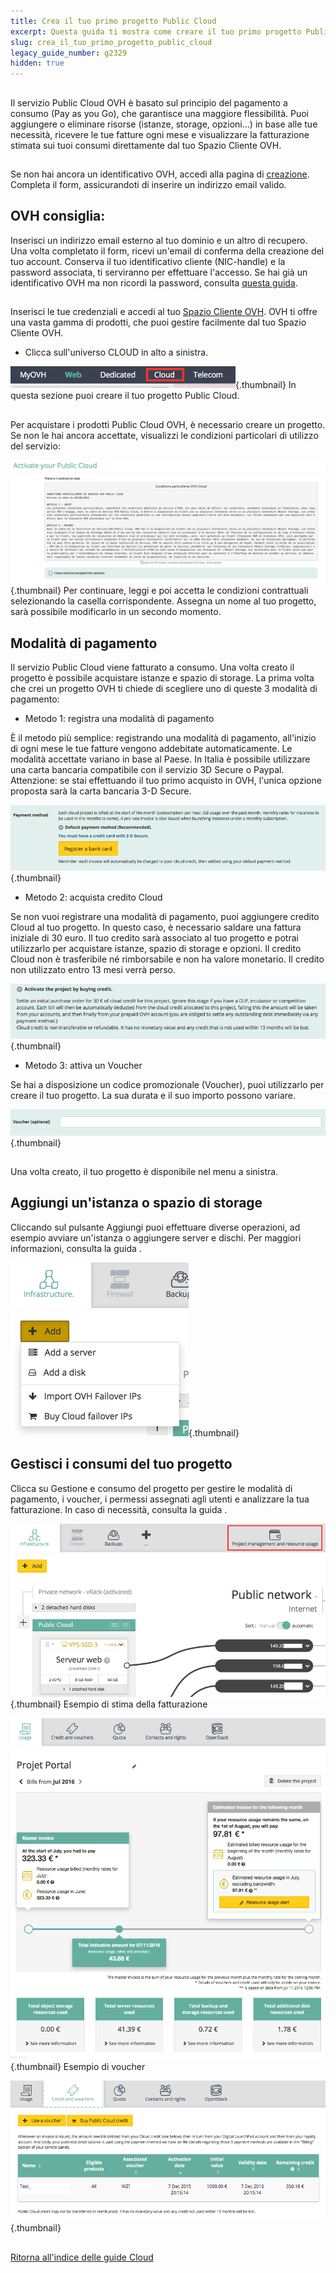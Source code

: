 ```yaml
---
title: Crea il tuo primo progetto Public Cloud
excerpt: Questa guida ti mostra come creare il tuo primo progetto Public Cloud.
slug: crea_il_tuo_primo_progetto_public_cloud
legacy_guide_number: g2329
hidden: true
---
```



## 
Il servizio Public Cloud OVH è basato sul principio del pagamento a consumo (Pay as you Go), che garantisce una maggiore flessibilità.
Puoi aggiungere o eliminare risorse (istanze, storage, opzioni...) in base alle tue necessità, ricevere le tue fatture ogni mese e visualizzare la fatturazione stimata sui tuoi consumi direttamente dal tuo Spazio Cliente OVH.
  


## 
Se non hai ancora un identificativo OVH, accedi alla pagina di [creazione](https://www.ovh.it/supporto/new_nic.xml).
Completa il form, assicurandoti di inserire un indirizzo email valido.

## OVH consiglia:
Inserisci un indirizzo email esterno al tuo dominio e un altro di recupero.
Una volta completato il form, ricevi un'email di conferma della creazione del tuo account. Conserva il tuo identificativo cliente (NIC-handle) e la password associata, ti serviranno per effettuare l'accesso.
Se hai già un identificativo OVH ma non ricordi la password, consulta [questa guida]({legacy}2123).
  


## 
Inserisci le tue credenziali e accedi al tuo [Spazio Cliente OVH](https://www.ovh.com/manager).
OVH ti offre una vasta gamma di prodotti, che puoi gestire facilmente dal tuo Spazio Cliente OVH.


- Clicca sull'universo CLOUD in alto a sinistra.



![](images/img_4657.jpg){.thumbnail}
In questa sezione puoi creare il tuo progetto Public Cloud.
  


## 
Per acquistare i prodotti Public Cloud OVH, è necessario creare un progetto.
Se non le hai ancora accettate, visualizzi le condizioni particolari di utilizzo del servizio:

![](images/img_4658.jpg){.thumbnail}
Per continuare, leggi e poi accetta le condizioni contrattuali selezionando la casella corrispondente.
Assegna un nome al tuo progetto, sarà possibile modificarlo in un secondo momento.


## Modalità di pagamento
Il servizio Public Cloud viene fatturato a consumo. Una volta creato il progetto è possibile acquistare istanze e spazio di storage.
La prima volta che crei un progetto OVH ti chiede di scegliere uno di queste 3 modalità di pagamento:


- Metodo 1: registra una modalità di pagamento


È il metodo più semplice: registrando una modalità di pagamento, all'inizio di ogni mese le tue fatture vengono addebitate automaticamente.
Le modalità accettate variano in base al Paese. In Italia è possibile utilizzare una carta bancaria compatibile con il servizio 3D Secure o Paypal.
Attenzione: se stai effettuando il tuo primo acquisto in OVH, l'unica opzione proposta sarà la carta bancaria 3-D Secure.

![](images/img_4659.jpg){.thumbnail}

- Metodo 2: acquista credito Cloud


Se non vuoi registrare una modalità di pagamento, puoi aggiungere credito Cloud al tuo progetto. In questo caso, è necessario saldare una fattura iniziale di 30 euro.
Il tuo credito sarà associato al tuo progetto e potrai utilizzarlo per acquistare istanze, spazio di storage e opzioni.
Il credito Cloud non è trasferibile né rimborsabile e non ha valore monetario. Il credito non utilizzato entro 13 mesi verrà perso.

![](images/img_4660.jpg){.thumbnail}

- Metodo 3: attiva un Voucher


Se hai a disposizione un codice promozionale (Voucher), puoi utilizzarlo per creare il tuo progetto. La sua durata e il suo importo possono variare.

![](images/img_4661.jpg){.thumbnail}
  


## 
Una volta creato, il tuo progetto è disponibile nel menu a sinistra.


## Aggiungi un'istanza o spazio di storage
Cliccando sul pulsante Aggiungi puoi effettuare diverse operazioni, ad esempio avviare un'istanza o aggiungere server e dischi.
Per maggiori informazioni, consulta la guida []({legacy}1775).

![](images/img_4665.jpg){.thumbnail}


## Gestisci i consumi del tuo progetto
Clicca su Gestione e consumo del progetto per gestire le modalità di pagamento, i voucher, i permessi assegnati agli utenti e analizzare la tua fatturazione.
In caso di necessità, consulta la guida []({legacy}2031).

![](images/img_4662.jpg){.thumbnail}
Esempio di stima della fatturazione

![](images/img_4663.jpg){.thumbnail}
Esempio di voucher

![](images/img_4664.jpg){.thumbnail}


## 
[Ritorna all'indice delle guide Cloud]({legacy}1785)

